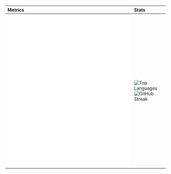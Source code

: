 | Metrics                                | Stats                                     |
| :--------------------------------------| :---------------------------------------- |
| <picture><img src="/github-metrics.svg" alt="Metrics" /></picture> | <img src="https://github-readme-stats.vercel.app/api/top-langs/?username=DivitMittal&langs_count=14&theme=transparent&hide_progress=true&show_icons=true&hide_border=true" alt="Top Languages"/><br/><img src="https://streak-stats.demolab.com?user=DivitMittal&theme=transparent&hide_border=true&short_numbers=true&card_width=200" alt="GitHub Streak" /> |
